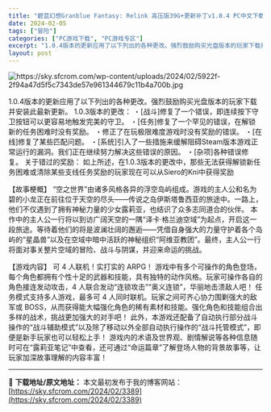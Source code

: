 ```yaml
---
title: "碧蓝幻想Granblue Fantasy: Relink 高压版39G+更新补丁v1.0.4 PC中文下载"
date: 2024-02-05
tags: ["冒险"]
categories: ["PC游戏下载", "PC游戏专区"]
excerpt: "1.0.4版本的更新应用了以下列出的各种更改。强烈鼓励购买光盘版本的玩家下载并安装此最新更新。 1.0.3版本的更改： ・[战斗]修复了一个错误，即连续按下守卫按钮可以更容易地触发完美的守卫。 ・[任务]修复了一个罕见的错误，在解锁新的任务困难时没有奖励。 ・修正了在玩极限难度游戏时没有奖励的错误。&hellip;"
layout: post
---
```


<img class="aligncenter" src="https://sky.sfcrom.com/wp-content/uploads/2024/02/5922f-2f94a47d5f5c7343de57e961344679c11b4a700b.jpg" alt="https://sky.sfcrom.com/wp-content/uploads/2024/02/5922f-2f94a47d5f5c7343de57e961344679c11b4a700b.jpg" />

1.0.4版本的更新应用了以下列出的各种更改。强烈鼓励购买光盘版本的玩家下载并安装此最新更新。
1.0.3版本的更改：
・[战斗]修复了一个错误，即连续按下守卫按钮可以更容易地触发完美的守卫。
・[任务]修复了一个罕见的错误，在解锁新的任务困难时没有奖励。
・修正了在玩极限难度游戏时没有奖励的错误。
・[在线]修复了某些匹配问题。
・[系统]引入了一些措施来缓解阻碍Steam版本游戏正常运行的漏洞。我们正在继续努力解决这些错误的原因。
・[杂项]各种错误修复。
关于错过的奖励：
如上所述，在1.0.3版本的更改中，那些无法获得解锁新任务困难或清除某些支线任务奖励的玩家现在可以从Siero的Kni中获得奖励

【故事梗概】
“空之世界”由诸多风格各异的浮空岛屿组成。游戏的主人公和名为碧的小龙正在前往位于天空的尽头——传说之岛伊斯塔鲁西亚的旅途中。一路上，他们不仅遇到了拥有神秘力量的少女露莉亚，也结识了众多志同道合的伙伴。
本作中的主人公一行将以到访广阔天空的一隅“泽卡·格兰迪空域”为起点，开启这一段旅途。等待着他们的将是波澜壮阔的邂逅——凭借自身强大的力量守护着各个岛屿的“星晶兽”以及在空域中暗中活跃的神秘组织“阿维亚教团”。最终，主人公一行将面对事关整片空域的冒险、战斗与阴谋，并迎来命运的挑战。

【游戏内容】
可 4 人联机！实打实的 ARPG！
游戏中有多个可操作的角色登场，每个角<span class="initHidden">色都拥有个性十足的武器和技能，具有独特的动作风格。玩家可操作各自的角色接连发动攻击，4 人联合发动“连锁攻击”“奥义连锁”，华丽地击溃敌人吧！
任务模式支持多人游戏，最多可 4 人同时联机。玩家之间可齐心协力围剿强大的敌军或 BOSS，从而获得能大幅强化角色的稀有素材和技能。强化角色和技能组合出多样的战术，挑战更加强大的对手吧！
此外，本游戏还配备了自动执行部分战斗操作的“战斗辅助模式”以及除了移动以外全部自动执行操作的“战斗托管模式”，即便是新手玩家也可以轻松上手！
游戏内的术语及世界观、剧情解说等各种信息随时可在“露莉亚笔记”中查看，还可通过“命运篇章”了解登场人物的背景故事等，让玩家加深故事理解的内容丰富！</span>

---
📖 **下载地址/原文地址：** 本文最初发布于我的博客网站：[https://sky.sfcrom.com/2024/02/3389](https://sky.sfcrom.com/2024/02/3389)
